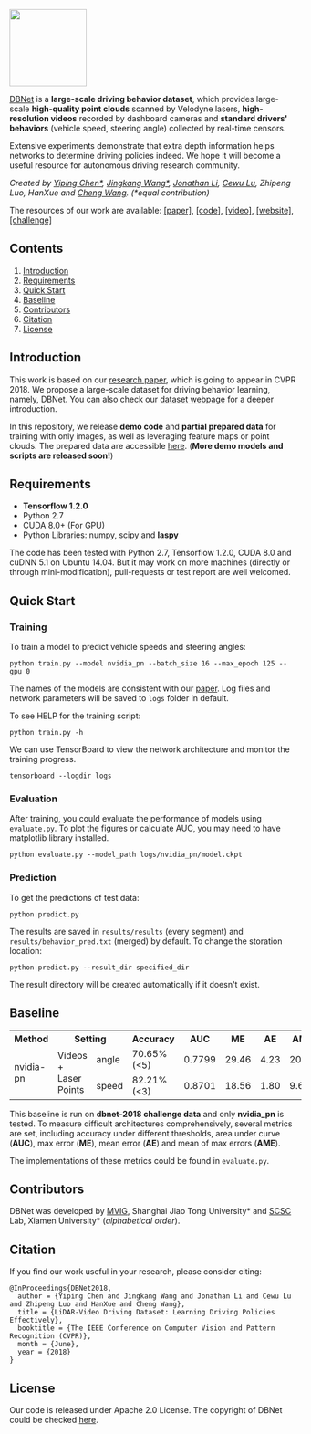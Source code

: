 <a href="http://www.dbehavior.net/"><img src=https://github.com/driving-behavior/DBNet/blob/master/docs/logo.jpeg width=135/></a>

[DBNet](http://www.dbehavior.net/) is a __large-scale driving behavior dataset__, which provides large-scale __high-quality point clouds__ scanned by Velodyne lasers, __high-resolution videos__ recorded by dashboard cameras and __standard drivers' behaviors__ (vehicle speed, steering angle) collected by real-time censors.

Extensive experiments demonstrate that extra depth information helps networks to determine driving policies indeed. We hope it will become a useful resource for autonomous driving research community.

_Created by [Yiping Chen*](https://scholar.google.com/citations?user=e9lv2fUAAAAJ&hl=en), [Jingkang Wang*](https://wangjksjtu.github.io/), [Jonathan Li](https://uwaterloo.ca/mobile-sensing/people-profiles/jonathan-li), [Cewu Lu](http://www.mvig.org/), Zhipeng Luo, HanXue and [Cheng Wang](http://chwang.xmu.edu.cn/). (*equal contribution)_

The resources of our work are available: [[paper]](http://openaccess.thecvf.com/content_cvpr_2018/papers/Chen_LiDAR-Video_Driving_Dataset_CVPR_2018_paper.pdf), [[code]](https://github.com/driving-behavior/DBNet), [[video]](http://www.dbehavior.net/data/demo.mp4), [[website]](http://www.dbehavior.net/), [[challenge]](http://www.dbehavior.net/task.html)

## Contents
1. [Introduction](#introduction)
2. [Requirements](#requirements)
3. [Quick Start](#quick-start)
4. [Baseline](#baseline)
5. [Contributors](#contributors)
6. [Citation](#citation)
7. [License](#license)

## Introduction
This work is based on our [research paper](http://openaccess.thecvf.com/content_cvpr_2018/html/Chen_LiDAR-Video_Driving_Dataset_CVPR_2018_paper.html), which is going to appear in CVPR 2018. We propose a large-scale dataset for driving behavior learning, namely, DBNet. You can also check our [dataset webpage](http://www.dbehavior.net/) for a deeper introduction.

In this repository, we release __demo code__ and __partial prepared data__ for training with only images, as well as leveraging feature maps or point clouds. The prepared data are accessible [here](https://drive.google.com/open?id=14RPdVTwBTuCTo0tFeYmL_SyN8fD0g6Hc). (__More demo models and scripts are released soon!__)

## Requirements

* **Tensorflow 1.2.0**
* Python 2.7
* CUDA 8.0+ (For GPU)
* Python Libraries: numpy, scipy and __laspy__

The code has been tested with Python 2.7, Tensorflow 1.2.0, CUDA 8.0 and cuDNN 5.1 on Ubuntu 14.04. But it may work on more machines (directly or through mini-modification), pull-requests or test report are well welcomed.

## Quick Start
### Training
To train a model to predict vehicle speeds and steering angles:

    python train.py --model nvidia_pn --batch_size 16 --max_epoch 125 --gpu 0

The names of the models are consistent with our [paper](http://www.dbehavior.net/publications.html).
Log files and network parameters will be saved to `logs` folder in default.

To see HELP for the training script:

    python train.py -h

We can use TensorBoard to view the network architecture and monitor the training progress.

    tensorboard --logdir logs
    
### Evaluation    
After training, you could evaluate the performance of models using `evaluate.py`. To plot the figures or calculate AUC, you may need to have matplotlib library installed.

    python evaluate.py --model_path logs/nvidia_pn/model.ckpt
    
### Prediction
To get the predictions of test data:

    python predict.py

The results are saved in `results/results` (every segment) and `results/behavior_pred.txt` (merged) by default.
To change the storation location:

    python predict.py --result_dir specified_dir

The result directory will be created automatically if it doesn't exist.

## Baseline
<table style="undefined;table-layout: fixed; width: 512px"><colgroup><col style="width: 68px"><col style="width: 106px"><col style="width: 66px"><col style="width: 88px"><col style="width: 54px"><col style="width: 46px"><col style="width: 38px"><col style="width: 46px"></colgroup><tr><th>Method</th><th colspan="2">Setting</th><th>Accuracy</th><th>AUC</th><th>ME</th><th>AE</th><th>AME</th></tr><tr><td rowspan="2">nvidia-pn</td><td rowspan="2">Videos + Laser Points</td><td>angle</td><td>70.65% (&lt;5)</td><td>0.7799 </td><td>29.46</td><td>4.23</td><td>20.88</td></tr><tr><td>speed</td><td>82.21% (&lt;3)</td><td>0.8701</td><td>18.56</td><td>1.80</td><td>9.68</td></tr></table>

This baseline is run on __dbnet-2018 challenge data__ and only __nvidia\_pn__ is tested. To measure difficult architectures comprehensively, several metrics are set, including accuracy under different thresholds, area under curve (__AUC__), max error (__ME__), mean error (__AE__) and mean of max errors (__AME__). 

The implementations of these metrics could be found in `evaluate.py`.

## Contributors
DBNet was developed by [MVIG](http://www.mvig.org/), Shanghai Jiao Tong University* and [SCSC](http://scsc.xmu.edu.cn/) Lab, Xiamen University* (*alphabetical order*).

## Citation
If you find our work useful in your research, please consider citing:

	@InProceedings{DBNet2018,
	  author = {Yiping Chen and Jingkang Wang and Jonathan Li and Cewu Lu and Zhipeng Luo and HanXue and Cheng Wang},
	  title = {LiDAR-Video Driving Dataset: Learning Driving Policies Effectively},
	  booktitle = {The IEEE Conference on Computer Vision and Pattern Recognition (CVPR)},
	  month = {June},
	  year = {2018}
	}

## License
Our code is released under Apache 2.0 License. The copyright of DBNet could be checked [here](http://www.drivingbehavior.org).
